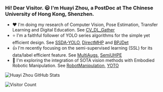 ### Hi! Dear Visitor. :smiley: I'm Huayi Zhou, a PostDoc at The Chinese University of Hong Kong, Shenzhen.

- :heart: I'm doing my research of Computer Vision, Pose Estimation, Transfer Learning and Digital Education. See [CV_DL_Gather](https://github.com/hnuzhy/CV_DL_Gather)
- :star: I'm a faithful follower of YOLO series algorithms for the simple yet efficient design. See [SSDA-YOLO](https://github.com/hnuzhy/SSDA-YOLO), [DirectMHP](https://github.com/hnuzhy/DirectMHP) and [BPJDet](https://github.com/hnuzhy/BPJDet)
- :thumbsup: I'm recently focusing on the semi-supervised learning (SSL) for its data/label efficient feature. See [MultiAugs](https://github.com/hnuzhy/MultiAugs), [SemiUHPE](https://github.com/hnuzhy/SemiUHPE)
- :rocket: I'm exploring the integration of SOTA vision methods with Embodied Robotic Manipulation. See [RobotManipulation](https://github.com/hnuzhy/RobotManipulation), [YOTO](https://github.com/hnuzhy/YOTO)

<!--
- :rocket: I'm exploring the practical and landable applications of advanced AI algorithms in the traditional classroom. See [StuArt](https://github.com/hnuzhy/StuArt)
<img src="https://media.giphy.com/media/4GvoqJVUHL5fdgvidL/giphy.gif" width="260">
-->

![Huayi Zhou GitHub Stats](https://github-readme-stats-sigma-five.vercel.app/api?username=hnuzhy&show_icons=true)

<!--
![Visitor Count](https://profile-counter.glitch.me/{hnuzhy}/count.svg)
-->

![Visitor Count](https://profile-counter.deno.dev/{hnuzhy}/count.svg)


<!--
**hnuzhy/hnuzhy** is a ✨ _special_ ✨ repository because its `README.md` (this file) appears on your GitHub profile.

Here are some ideas to get you started:

- 🔭 I’m currently working on ...
- 🌱 I’m currently learning ...
- 👯 I’m looking to collaborate on ...
- 🤔 I’m looking for help with ...
- 💬 Ask me about ...
- 📫 How to reach me: ...
- 😄 Pronouns: ...
- ⚡ Fun fact: ...
-->
